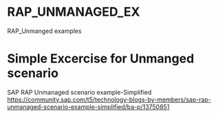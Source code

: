# RAP_UNMANAGED_EX
RAP_Unmanged examples

# Simple Excercise for Unmanged scenario 
SAP RAP Unmanaged scenario example-Simplified 
https://community.sap.com/t5/technology-blogs-by-members/sap-rap-unmanaged-scenario-example-simplified/ba-p/13750851
